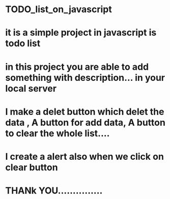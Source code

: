 # TODO_list_on_javascript
# it is a simple project in javascript is todo list
# in this project you are able to add something with description... in your local server
# I make a delet button which delet the data , A button for add data,  A button to clear the whole list....
# I create a alert also when we click on clear button

# THANk  YOU...............
